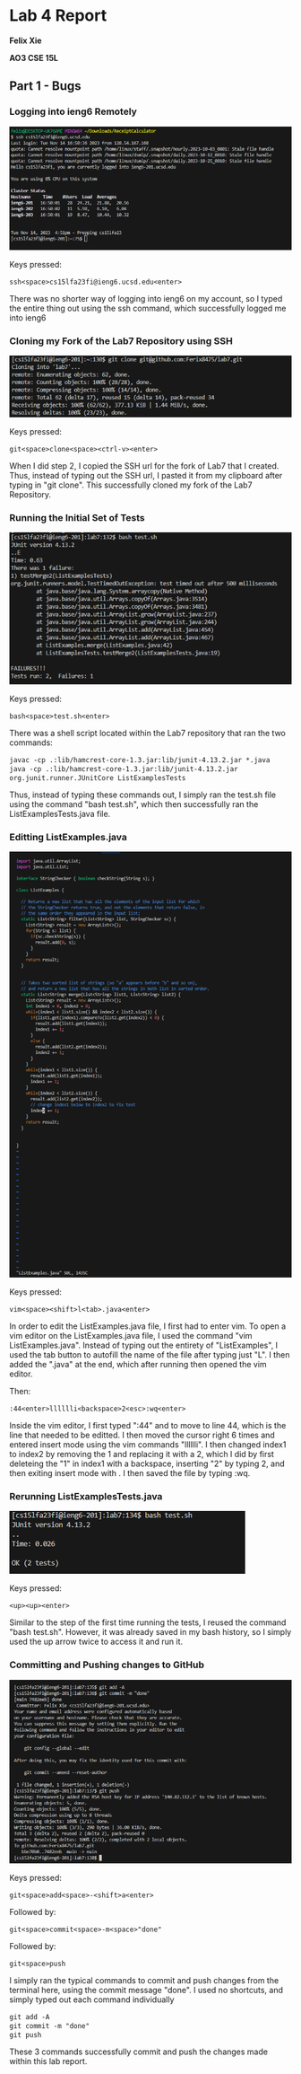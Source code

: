 # Lab 4 Report
**Felix Xie**

**AO3 CSE 15L**
## Part 1 - Bugs
### Logging into ieng6 Remotely
![Image](/Lab4Images/step4.PNG)

Keys pressed:
```
ssh<space>cs15lfa23fi@ieng6.ucsd.edu<enter>
```
There was no shorter way of logging into ieng6 on my account, so I typed the entire thing out using the ssh command, which successfully logged me into ieng6

### Cloning my Fork of the Lab7 Repository using SSH
![Image](/Lab4Images/step5.PNG)

Keys pressed:
```
git<space>clone<space><ctrl-v><enter>
```
When I did step 2, I copied the SSH url for the fork of Lab7 that I created. Thus, instead of typing out the SSH url, I pasted it from my clipboard after typing in "git clone". This successfully cloned my fork of the Lab7 Repository.

### Running the Initial Set of Tests
![Image](/Lab4Images/step6.PNG)

Keys pressed:
```
bash<space>test.sh<enter>
```
There was a shell script located within the Lab7 repository that ran the two commands: 

```
javac -cp .:lib/hamcrest-core-1.3.jar:lib/junit-4.13.2.jar *.java
java -cp .:lib/hamcrest-core-1.3.jar:lib/junit-4.13.2.jar org.junit.runner.JUnitCore ListExamplesTests
```
Thus, instead of typing these commands out, I simply ran the test.sh file using the command "bash test.sh", which then successfully ran the ListExamplesTests.java file. 

### Editting ListExamples.java
![Image](/Lab4Images/step7.PNG)

Keys pressed:
```
vim<space><shift>l<tab>.java<enter>
```
In order to edit the ListExamples.java file, I first had to enter vim. To open a vim editor on the ListExamples.java file, I used the command "vim ListExamples.java". Instead of typing out the entirety of "ListExamples", I used the tab button to autofill the name of the file after typing just "L". I then added the ".java" at the end, which after running then opened the vim editor.

Then:
```
:44<enter>lllllli<backspace>2<esc>:wq<enter>
```
Inside the vim editor, I first typed ":44" and <enter> to move to line 44, which is the line that needed to be editted. I then moved the cursor right 6 times and entered insert mode using the vim commands "lllllli". I then changed index1 to index2 by removing the 1 and replacing it with a 2, which I did by first deleteing the "1" in index1 with a backspace, inserting "2" by typing 2, and then exiting insert mode with <esc>. I then saved the file by typing :wq. 

### Rerunning ListExamplesTests.java
![Image](/Lab4Images/step8.PNG)

Keys pressed:
```
<up><up><enter>
```
Similar to the step of the first time running the tests, I reused the command "bash test.sh". However, it was already saved in my bash history, so I simply used the up arrow twice to access it and run it. 

### Committing and Pushing changes to GitHub
![Image](/Lab4Images/step9.PNG)

Keys pressed:
```
git<space>add<space>-<shift>a<enter>
```
Followed by:
```
git<space>commit<space>-m<space>"done"
```
Followed by:
```
git<space>push
```
I simply ran the typical commands to commit and push changes from the terminal here, using the commit message "done". I used no shortcuts, and simply typed out each command individually
```
git add -A
git commit -m "done"
git push
```
These 3 commands successfully commit and push the changes made within this lab report. 
